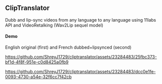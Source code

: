 ## ClipTranslator

Dubb and lip-sync videos from any language to any language using 11labs API and VideoRetalking (Wav2Lip sequel model)

#### Demo

English original (first) and French dubbed+lipsynced (second)

https://github.com/ShreyJ1729/cliptranslator/assets/23284483/25fbc373-bf1d-4f8f-951e-c0d8425a0fb9

https://github.com/ShreyJ1729/cliptranslator/assets/23284483/dcc0e1fe-0093-4730-a54e-32f6cc7f42cb
